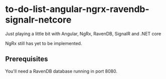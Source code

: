 # to-do-list-angular-ngrx-ravendb-signalr-netcore
Just playing a little bit with Angular, NgRx, RavenDB, SignalR and .NET core

NgRx still has yet to be implemented.

## Prerequisites
You'll need a RavenDB database running in port 8080.
